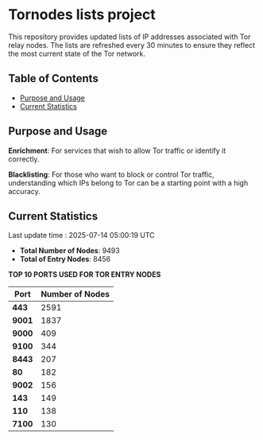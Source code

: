 # Tornodes lists project

This repository provides updated lists of IP addresses associated with Tor relay nodes. The lists are refreshed every 30 minutes to ensure they reflect the most current state of the Tor network.

## Table of Contents

- [Purpose and Usage](#purpose-and-usage)
- [Current Statistics](#current-statistics)


## Purpose and Usage

**Enrichment**: For services that wish to allow Tor traffic or identify it correctly.

**Blacklisting**: For those who want to block or control Tor traffic, understanding which IPs belong to Tor can be a starting point with a high accuracy.

## Current Statistics

Last update time : 2025-07-14 05:00:19 UTC

- **Total Number of Nodes**: 9493
- **Total of Entry Nodes**: 8456

**TOP 10 PORTS USED FOR TOR ENTRY NODES**

| **Port** | **Number of Nodes** |
|------|-----------------|
| **443**   | 2591  |
| **9001**   | 1837  |
| **9000**   | 409  |
| **9100**   | 344  |
| **8443**   | 207  |
| **80**   | 182  |
| **9002**   | 156  |
| **143**   | 149  |
| **110**   | 138  |
| **7100**   | 130  |

